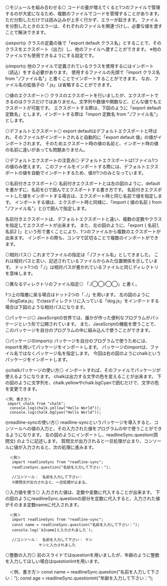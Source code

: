 ◎モジュールを組み合わせる◎
コードの量が増えてくると1つのファイルで管理するのが大変になるため、複数のファイルでコードを管理することがあります。
ただ分割しただけでは読み込みが上手く行かず、エラーが起きます。
ファイルを分割したときのエラーは、それぞれのファイルを関連づけし、必要な値を渡すことで解決できます。

◎export◎
クラスの定義の後で「export default クラス名」とすることで、そのクラスをエクスポート（出力）し、他のファイルへ渡すことができます。
※他のファイルでも使用できるようにする設定です。

◎import◎
他のファイルで定義されているクラスを使用するにはインポート（読込）をする必要があります。
使用するファイルの先頭で「import クラス名 from "./ファイル名"」と書くことでインポートすることができます。
なお、ファイル名の拡張子の「.js」は省略することができます。

◎値のエクスポート◎
クラスのエクスポートを行いましたが、エクスポートできるのはクラスだけではありません。文字列や数値や関数など、どんな値でもエクスポートが可能です。
エクスポートする際は、下図のように「export default 定数名」とします。インポートする際は「import 定数名 from "./ファイル名"」とします。

◎デフォルトエクスポート◎
export defaultはデフォルトエクスポートと呼ばれ、そのファイルがインポートされると自動的に「export default 値」の値がインポートされます。
そのためエクスポート時の値の名前と、インポート時の値の名前に違いがあっても問題ありません。

◎デフォルトエクスポートの注意点◎
デフォルトエクスポートは1ファイル1つの値のみ使えます。
このファイルをインポートする際には、デフォルトエクスポートの値を自動でインポートするため、値が1つのみとなっています。

◎名前付きエクスポート◎
名前付きエクスポートとは左の図のように、defaultを書かずに、名前を{}で囲んでエクスポートする書き方です。
名前付きエクスポートした値をインポートする場合は、エクスポート時と同じ名前で値を指定します。
インポートする値は、エクスポート時と同様に、「import { 値の名前 } from "./ファイル名"」と{}で囲んで指定します。

名前付きエクスポートは、デフォルトエクスポートと違い、複数の定数やクラスを指定してエクスポートが出来ます。
また、左の図のように、「export { 名前1, 名前2 }」という形で書くことにより、1つのファイルから複数のエクスポートが出来ます。
インポートの際も、コンマで区切ることで複数のインポートができます。

◎相対パス◎
これまでファイルの指定は「./ファイル名」としてきました。
これは相対パスと言い、記述されているファイルからみた位置関係を示しています。
ドット1つの「./」は相対パスが書かれているファイルと同じディレクトリを意味します。

◎異なるディレクトリのファイル指定◎
「./◯◯/◯◯」と書く。

1つ上の階層に戻る場合はドット2つの「../」を用います。
左の図のように「dogData.js」でclassディレクトリに入っている「dog.js」をインポートする場合は下図のような相対パスになります。

◎パッケージ◎
JavaScriptの世界では、誰かが作った便利なプログラムがパッケージという形で公開されています。
また、JavaScriptの機能を使うことで、このパッケージを自分のプログラムの中に組み込んで使うことができます。

◎パッケージのimport◎
パッケージを自分のプログラムで使うためには、importを用いてパッケージをインポートします。
パッケージのimportは、ファイル名ではなくパッケージ名を指定します。
今回は右の図のようにchalkというパッケージをインポートします。

◎chalkパッケージの使い方◎
インポートすれば、そのファイルでパッケージが使えるようになります。
chalkは出力する文字の色を変えることが出来ます。
下の図のように文字列を、chalk.yellowやchalk.bgCyanで囲むだけで、文字の色を変更できます。

    ＜例、書き方＞
     import chalk from "chalk";
      console.log(chalk.yellow("Hello World"));
      console.log(chalk.bgCyan("Hello World"));

◎readline-syncの使い方◎
readline-syncというパッケージを導入すると、コンソールへの値の入力と、その入力された値をプログラムの中で使うことができるようになります。
左の図のようにインポートし、readlineSync.question(質問文) のように記述します。
質問文が出力されると一旦処理が止まり、コンソールに値が入力されると、次の処理に進みます。

      ＜例＞
       import readlineSync from "readline-sync";
       readlineSync.question("名前を入力して下さい：");

       //コンソール：　名前を入力して下さい：
       ※質問文が出力されると、一旦処理が止まる。

◎入力値を使う◎
入力された値は、定数や変数に代入することが出来ます。
下の図のようにreadlineSync.questionの部分を定数に代入すると、入力された値がそのまま定数nameに代入されます。

      ＜例＞
       import readlineSync from "readline-sync";
       const name = readlineSync.question("名前を入力して下さい：");
       console.log(`${name}と入力されました`);
       
       //コンソール：　名前を入力して下さい： ケン
                   ケンと入力されました
                   
◎整数の入力◎
前のスライドではquestionを用いましたが、年齢のように整数を入力してほしい場合はquestionIntを用います。

　＜例、書き方＞
    const name = readlineSync.question("名前を入力して下さい：");
    const age = readlineSync.questionint("年齢を入力して下さい：");
    
